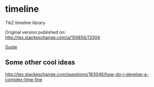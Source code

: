 timeline
========

TikZ timeline library

Original version published on:
http://tex.stackexchange.com/a/159856/13304

[Guide](http://latex-cookbook.net/articles/timeline/)

## Some other cool ideas

http://tex.stackexchange.com/questions/183046/how-do-i-develop-a-complex-time-line

